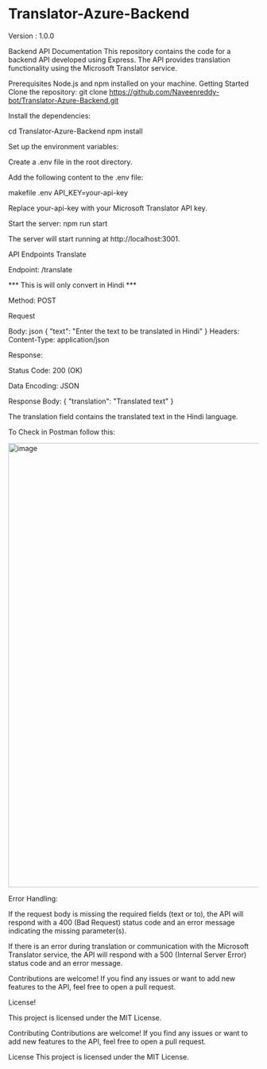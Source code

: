 
# Translator-Azure-Backend


Version : 1.0.0

Backend API Documentation
This repository contains the code for a backend API developed using Express. The API provides translation functionality using the Microsoft Translator service.

Prerequisites
Node.js and npm installed on your machine.
Getting Started
Clone the repository:
git clone https://github.com/Naveenreddy-bot/Translator-Azure-Backend.git

Install the dependencies:

cd Translator-Azure-Backend
npm install


Set up the environment variables:

Create a .env file in the root directory.

Add the following content to the .env file:

makefile .env
API_KEY=your-api-key


Replace your-api-key with your Microsoft Translator API key.

Start the server: npm run start


The server will start running at http://localhost:3001.

API Endpoints Translate

Endpoint: /translate

*** This is will only convert in Hindi ***

Method: POST

Request 

Body: json
{
  "text": "Enter the text to be translated in Hindi"
}
Headers:
Content-Type: application/json

Response:

Status Code: 200 (OK)

Data Encoding: JSON

Response Body:
{
  "translation": "Translated text"
}

The translation field contains the translated text in the Hindi language.

To Check in Postman follow this:

<img width="895" alt="image" src="https://github.com/Naveenreddy-bot/Translator-Azure-Backend/assets/123338659/30319f82-68fb-4196-8b78-fcd5b3152785">


Error Handling:

If the request body is missing the required fields (text or to), the API will respond with a 400 (Bad Request) status code and an error message indicating the missing parameter(s).

If there is an error during translation or communication with the Microsoft Translator service, the API will respond with a 500 (Internal Server Error) status code and an error message.


Contributions are welcome! If you find any issues or want to add new features to the API, feel free to open a pull request.

License!

This project is licensed under the MIT License.




Contributing
Contributions are welcome! If you find any issues or want to add new features to the API, feel free to open a pull request.

License
This project is licensed under the MIT License.








